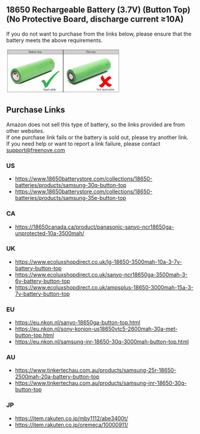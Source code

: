 ## 18650 Rechargeable Battery (3.7V) (Button Top) (No Protective Board, discharge current ≥10A)

If you do not want to purchase from the links below, please ensure that the battery meets the above requirements.

<img src='18650_Button-Top_Unprotected.png' width='60%'/>

## Purchase Links

Amazon does not sell this type of battery, so the links provided are from other websites.  
If one purchase link fails or the battery is sold out, please try another link.  
If you need help or want to report a link failure, please contact [support@freenove.com](mailto:support@freenove.com)

### US

* https://www.18650batterystore.com/collections/18650-batteries/products/samsung-30q-button-top
* https://www.18650batterystore.com/collections/18650-batteries/products/samsung-35e-button-top

### CA

* https://18650canada.ca/product/panasonic-sanyo-ncr18650ga-unprotected-10a-3500mah/

### UK

* https://www.ecoluxshopdirect.co.uk/lg-18650-3500mah-10a-3-7v-battery-button-top
* https://www.ecoluxshopdirect.co.uk/sanyo-ncr18650ga-3500mah-3-6v-battery-button-top
* https://www.ecoluxshopdirect.co.uk/ampsplus-18650-3000mah-15a-3-7v-battery-button-top

### EU

* https://eu.nkon.nl/sanyo-18650ga-button-top.html
* https://eu.nkon.nl/sony-konion-us18650vtc5-2600mah-30a-met-button-top.html
* https://eu.nkon.nl/samsung-inr-18650-30q-3000mah-button-top.html

### AU

* https://www.tinkertechau.com.au/products/samsung-25r-18650-2500mah-20a-battery-button-top
* https://www.tinkertechau.com.au/products/samsung-inr-18650-30q-button-top

### JP
* https://item.rakuten.co.jp/mby1112/abe3400t/
* https://item.rakuten.co.jp/oremeca/10000911/


